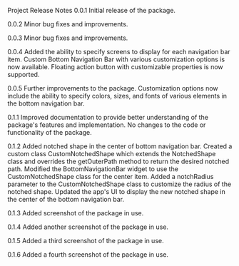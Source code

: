 Project Release Notes
0.0.1
Initial release of the package.

0.0.2
Minor bug fixes and improvements.

0.0.3
Minor bug fixes and improvements.

0.0.4
Added the ability to specify screens to display for each navigation bar item. Custom Bottom Navigation Bar with various customization options is now available. Floating action button with customizable properties is now supported.

0.0.5
Further improvements to the package. Customization options now include the ability to specify colors, sizes, and fonts of various elements in the bottom navigation bar.

0.1.1
Improved documentation to provide better understanding of the package's features and implementation. No changes to the code or functionality of the package.

0.1.2
Added notched shape in the center of bottom navigation bar. Created a custom class CustomNotchedShape which extends the NotchedShape class and overrides the getOuterPath method to return the desired notched path. Modified the BottomNavigationBar widget to use the CustomNotchedShape class for the center item. Added a notchRadius parameter to the CustomNotchedShape class to customize the radius of the notched shape. Updated the app's UI to display the new notched shape in the center of the bottom navigation bar.

0.1.3
Added screenshot of the package in use.

0.1.4
Added another screenshot of the package in use.

0.1.5
Added a third screenshot of the package in use.

0.1.6
Added a fourth screenshot of the package in use.